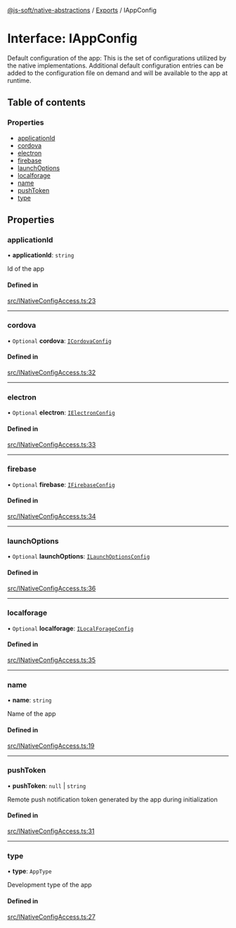 [@js-soft/native-abstractions](../README.md) / [Exports](../modules.md) / IAppConfig

# Interface: IAppConfig

Default configuration of the app: This is the set of configurations utilized by the native implementations.
Additional default configuration entries can be added to the configuration file on demand and will be available to the app at runtime.

## Table of contents

### Properties

- [applicationId](IAppConfig.md#applicationid)
- [cordova](IAppConfig.md#cordova)
- [electron](IAppConfig.md#electron)
- [firebase](IAppConfig.md#firebase)
- [launchOptions](IAppConfig.md#launchoptions)
- [localforage](IAppConfig.md#localforage)
- [name](IAppConfig.md#name)
- [pushToken](IAppConfig.md#pushtoken)
- [type](IAppConfig.md#type)

## Properties

### applicationId

• **applicationId**: `string`

Id of the app

#### Defined in

[src/INativeConfigAccess.ts:23](https://github.com/js-soft/ts-native-access/blob/dceb9d6/packages/abstractions/src/INativeConfigAccess.ts#L23)

___

### cordova

• `Optional` **cordova**: [`ICordovaConfig`](ICordovaConfig.md)

#### Defined in

[src/INativeConfigAccess.ts:32](https://github.com/js-soft/ts-native-access/blob/dceb9d6/packages/abstractions/src/INativeConfigAccess.ts#L32)

___

### electron

• `Optional` **electron**: [`IElectronConfig`](IElectronConfig.md)

#### Defined in

[src/INativeConfigAccess.ts:33](https://github.com/js-soft/ts-native-access/blob/dceb9d6/packages/abstractions/src/INativeConfigAccess.ts#L33)

___

### firebase

• `Optional` **firebase**: [`IFirebaseConfig`](IFirebaseConfig.md)

#### Defined in

[src/INativeConfigAccess.ts:34](https://github.com/js-soft/ts-native-access/blob/dceb9d6/packages/abstractions/src/INativeConfigAccess.ts#L34)

___

### launchOptions

• `Optional` **launchOptions**: [`ILaunchOptionsConfig`](ILaunchOptionsConfig.md)

#### Defined in

[src/INativeConfigAccess.ts:36](https://github.com/js-soft/ts-native-access/blob/dceb9d6/packages/abstractions/src/INativeConfigAccess.ts#L36)

___

### localforage

• `Optional` **localforage**: [`ILocalForageConfig`](ILocalForageConfig.md)

#### Defined in

[src/INativeConfigAccess.ts:35](https://github.com/js-soft/ts-native-access/blob/dceb9d6/packages/abstractions/src/INativeConfigAccess.ts#L35)

___

### name

• **name**: `string`

Name of the app

#### Defined in

[src/INativeConfigAccess.ts:19](https://github.com/js-soft/ts-native-access/blob/dceb9d6/packages/abstractions/src/INativeConfigAccess.ts#L19)

___

### pushToken

• **pushToken**: ``null`` \| `string`

Remote push notification token generated by the app during initialization

#### Defined in

[src/INativeConfigAccess.ts:31](https://github.com/js-soft/ts-native-access/blob/dceb9d6/packages/abstractions/src/INativeConfigAccess.ts#L31)

___

### type

• **type**: `AppType`

Development type of the app

#### Defined in

[src/INativeConfigAccess.ts:27](https://github.com/js-soft/ts-native-access/blob/dceb9d6/packages/abstractions/src/INativeConfigAccess.ts#L27)

